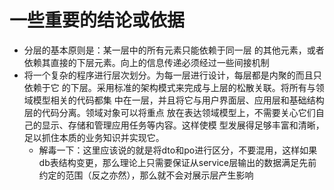 
# 一些重要的结论或依据
* 分层的基本原则是：某一层中的所有元素只能依赖于同一层 的其他元素，或者依赖其直接的下层元素。向上的信息传递必须经过一些间接机制
* 将一个复杂的程序进行层次划分。为每一层进行设计，每层都是内聚的而且只依赖于它 的下层。采用标准的架构模式来完成与上层的松散关联。将所有与领域模型相关的代码都集 中在一层，并且将它与用户界面层、应用层和基础结构层的代码分离。领域对象可以将重点 放在表达领域模型上，不需要关心它们自己的显示、存储和管理应用任务等内容。这样使模 型发展得足够丰富和清晰，足以抓住本质的业务知识并实现它。  
  * 解毒一下：这里应该说的就是将dto和po进行区分，不要混用，这样如果db表结构变更，那么理论上只需要保证从service层输出的数据满足先前约定的范围（反之亦然），那么就不会对展示层产生影响
